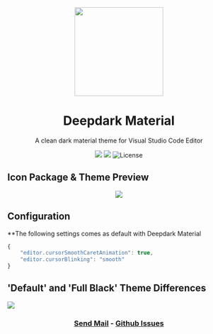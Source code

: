 <div align="center">

<img src="https://user-images.githubusercontent.com/39852038/55273449-745c4e80-52dc-11e9-8313-7248a8594d88.png" width="200" />

# Deepdark Material
A clean dark material theme for Visual Studio Code Editor
</div>

<p align="center">
<img src="https://img.shields.io/badge/github-ozkanonur-212121.svg?style=for-the-badge&colorB=b71c1c"/>
<img src="https://vsmarketplacebadge.apphb.com/downloads/Nimda.deepdark-material.svg?colorB=2e7d32&style=for-the-badge"/>
<img src="https://img.shields.io/github/license/ozkanonur/vscode-deepdark-material?colorB=black&style=for-the-badge" alt="License"/>
</p>


## Icon Package & Theme Preview
<p align="center">
<img src="https://user-images.githubusercontent.com/39852038/59273175-41c9bd00-8c60-11e9-917e-15a296b7f0fa.png"/>
</p>

## Configuration

**The following settings comes as default with Deepdark Material

```js
{
    "editor.cursorSmoothCaretAnimation": true,
    "editor.cursorBlinking": "smooth"
}
```

## 'Default' and 'Full Black' Theme Differences

<p align="left">
<img src="https://user-images.githubusercontent.com/39852038/54490168-9c06ec00-48c4-11e9-9627-314c7b428cde.png">
</p>

<h3 align="center"> <a href="mailto:onurozkan.dev@outlook.com" target="_top">Send Mail</a> - <a href="https://github.com/ozkanonur/vscode-deepdark-material/issues">Github Issues</a>
</h3>
